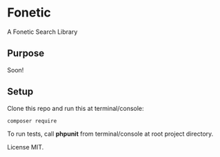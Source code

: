 # Fonetic
A Fonetic Search Library

## Purpose
Soon!

## Setup
Clone this repo and run this at terminal/console:

```
composer require
```

To run tests, call **phpunit** from terminal/console at root project directory.

License MIT.
